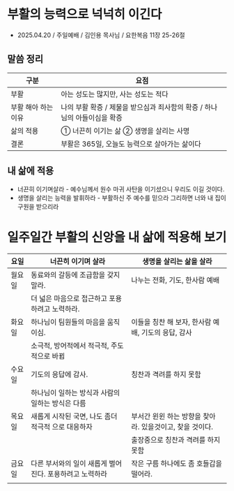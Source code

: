 # 부활의 능력으로 넉넉히 이긴다
* 2025.04.20 / 주일예배 / 김인용 목사님 / 요한복음 11장 25-26절 

## 말씀 정리
| 구분         | 요점                                                              |
|--------------|-------------------------------------------------------------------|
| 부활         | 아는 성도는 많지만, 사는 성도는 적다                              |
| 부활 해아 하는 이유  | 나의 부활 확증 / 제물을 받으심과 죄사함의 확증 / 하나님의 아들이심을 확증   |
| 삶의 적용    | ① 너끈히 이기는 삶 ② 생명을 살리는 사명                         |
| 결론         | 부활은 365일, 오늘도 능력으로 살아가는 삶이다                    |



## 내 삶에 적용
* 너끈히 이기며살라 - 예수님께서 원수 마귀 사탄을 이기셨으니 우리도 이길 것이다. 
* 생명을 살리는 능력을 발휘하라 - 부활하신 주 예수를 믿으라 그리하면 너와 내 집이 구원을 받으리라 

 
# 일주일간 부활의 신앙을 내 삶에 적용해 보기

| 요일   | 너끈히 이기며 살라                              | 생명을 살리는 삶을 살라                            |
|--------|--------------------------------------------------|------------------------------------------------------|
| 월요일 | 동료와의 갈등에 조급함을 갖지 말라.                  | 나누는 전화, 기도, 한사람 예배  |
|        | 더 넓은 마음으로 접근하고 포용하려고 노력하라.    |                                                      |
| 화요일 | 하나님이 팀원들의 마음을 움직이심.                |    이들을 칭찬 해 보자, 한사람 예배, 기도의 응답, 감사    |
|        | 소극적, 방어적에서 적극적, 주도적으로 바뀜          |                                                      |
| 수요일 | 기도의 응답에 감사.                                 | 칭찬과 격려를 하지 못함     |
|        | 하나님이 일하는 방식과 사람의 일하는 방식은 다름     |                                                      |
| 목요일 | 새롭게 시작된 국면, 나도 좀더 적극적 으로 대응하자   | 부서간 윈윈 하는 방향을 찾아라. 있을것이고, 찾을 것이다.  |
|        |                                                     | 출장중으로 칭찬과 격려를 하지 못함                 |
| 금요일 | 다른 부서와의 일이 새롭게 벌어 진다. 포용하려고 노력하라   | 작은 구름 하나에도 좀 호들갑을 떨어라.  |
|        |                                                     |                 |
